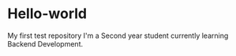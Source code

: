 # Hello-world
My first test repository
I'm a Second year student currently learning Backend Development.
